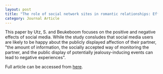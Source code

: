```yaml
---
layout: post
title: "The role of social network sites in romantic relationships: Effects on jealousy"
category: Journal Article
---
```

This paper by Utz, S. and Beukeboom focuses on the positive and negative effects of social media.
While the study consludes that social media users are likely to be happy about the publicly displayed
affection of their partner, "the amount of information, the socially accepted way of monitoring the partner, and the public
display of potentially jealousy-inducing events can lead to negative experiences".

Full article can be accessed from [here](https://pdfs.semanticscholar.org/99e1/fcf5be7fd205ae46f07f537b08665079557d.pdf).
